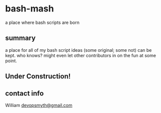 # bash-mash
a place where bash scripts are born    

## summary

 a place for all of my bash script ideas (some original; some not) can be kept. who knows? might even let other contributors in on the fun at some point.

## Under Construction!

## contact info
William <devopsmyth@gmail.com>
